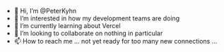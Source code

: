 - 👋 Hi, I’m @PeterKyhn
- 👀 I’m interested in how my development teams are doing
- 🌱 I’m currently learning about Vercel
- 💞️ I’m looking to collaborate on nothing in particular 
- 📫 How to reach me ... not yet ready for too many new connections ...

<!---
PeterKyhn/PeterKyhn is a ✨ special ✨ repository because its `README.md` (this file) appears on your GitHub profile.
You can click the Preview link to take a look at your changes.
--->
